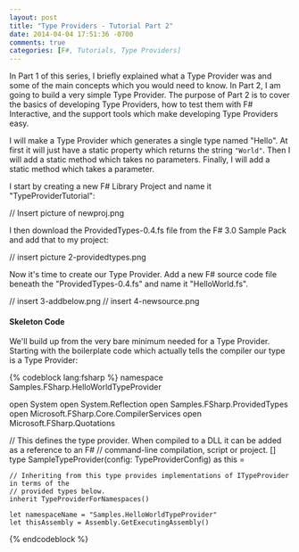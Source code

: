 ```yaml
---
layout: post
title: "Type Providers - Tutorial Part 2"
date: 2014-04-04 17:51:36 -0700
comments: true
categories: [F#, Tutorials, Type Providers]
---
```

In Part 1 of this series, I briefly explained what a Type Provider was and some of the main concepts which you would need to know.  In Part 2, I am going to build a very simple Type Provider.  The purpose of Part 2 is to cover the basics of developing Type Providers, how to test them with F# Interactive, and the support tools which make developing Type Providers easy.

I will make a Type Provider which generates a single type named "Hello".  At first it will just have a static property which returns the string `"World"`.  Then I will add a static method which takes no parameters.  Finally, I will add a static method which takes a parameter.
<!-- more -->
I start by creating a new F# Library Project and name it "TypeProviderTutorial":

// Insert picture of newproj.png

I then download the ProvidedTypes-0.4.fs file from the F# 3.0 Sample Pack and add that to my project:

// insert picture 2-providedtypes.png

Now it's time to create our Type Provider.  Add a new F# source code file beneath the "ProvidedTypes-0.4.fs" and name it "HelloWorld.fs".

// insert 3-addbelow.png
// insert 4-newsource.png

#### Skeleton Code
We'll build up from the very bare minimum needed for a Type Provider.  Starting with the boilerplate code which actually tells the compiler our type is a Type Provider:

{% codeblock lang:fsharp %}
namespace Samples.FSharp.HelloWorldTypeProvider

open System
open System.Reflection
open Samples.FSharp.ProvidedTypes
open Microsoft.FSharp.Core.CompilerServices
open Microsoft.FSharp.Quotations

// This defines the type provider. When compiled to a DLL it can be added as a reference to an F#
// command-line compilation, script or project.
[<TypeProvider>]
type SampleTypeProvider(config: TypeProviderConfig) as this = 

    // Inheriting from this type provides implementations of ITypeProvider in terms of the
    // provided types below.
    inherit TypeProviderForNamespaces()

    let namespaceName = "Samples.HelloWorldTypeProvider"
    let thisAssembly = Assembly.GetExecutingAssembly()
{% endcodeblock %}